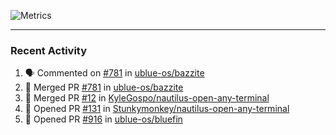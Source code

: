 ![Metrics](https://metrics.lecoq.io/KyleGospo?template=classic&base=header%2C%20activity%2C%20community%2C%20repositories%2C%20metadata&base.indepth=false&base.hireable=false&base.skip=false&config.timezone=America%2FLos_Angeles)

---
### Recent Activity
<!--START_SECTION:activity-->
1. 🗣 Commented on [#781](https://github.com/ublue-os/bazzite/pull/781#issuecomment-1950961831) in [ublue-os/bazzite](https://github.com/ublue-os/bazzite)
2. 🎉 Merged PR [#781](https://github.com/ublue-os/bazzite/pull/781) in [ublue-os/bazzite](https://github.com/ublue-os/bazzite)
3. 🎉 Merged PR [#12](https://github.com/KyleGospo/nautilus-open-any-terminal/pull/12) in [KyleGospo/nautilus-open-any-terminal](https://github.com/KyleGospo/nautilus-open-any-terminal)
4. 💪 Opened PR [#131](https://github.com/Stunkymonkey/nautilus-open-any-terminal/pull/131) in [Stunkymonkey/nautilus-open-any-terminal](https://github.com/Stunkymonkey/nautilus-open-any-terminal)
5. 💪 Opened PR [#916](https://github.com/ublue-os/bluefin/pull/916) in [ublue-os/bluefin](https://github.com/ublue-os/bluefin)
<!--END_SECTION:activity-->
